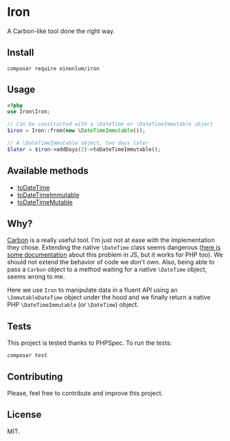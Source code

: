 # Iron

A Carbon-like tool done the right way.

## Install

`composer require einenlum/iron`

## Usage

```php
<?php
use Iron\Iron;

// Can be constructed with a \DateTime or \DateTimeImmutable object
$iron = Iron::from(new \DateTimeImmutable());

// A \DateTimeImmutable object, two days later
$later = $iron->addDays(2)->toDateTimeImmutable();
```

## Available methods

- [toDateTime](doc/methods.md#todatetime)
- [toDateTimeImmutable](doc/methods.md#todatetimeimmutable)
- [toDateTimeMutable](doc/methods.md#todatetimemutable)

## Why?

[Carbon](https://github.com/briannesbitt/Carbon) is a really useful tool. I'm just not at ease with the implementation they chose. Extending the native `\DateTime` class seems dangerous ([here is some documentation](https://github.com/getify/You-Dont-Know-JS/blob/master/types%20%26%20grammar/apA.md#native-prototypes) about this problem in JS, but it works for PHP too). We should not extend the behavior of code we don't own. Also, being able to pass a `Carbon` object to a method waiting for a native `\DateTime` object, seems wrong to me.

Here we use `Iron` to manipulate data in a fluent API using an `\ImmutableDateTime` object under the hood and we finally return a native PHP `\DateTimeImmutable` (or `\DateTime`) object.

## Tests

This project is tested thanks to PHPSpec. To run the tests:

`composer test`

## Contributing

Please, feel free to contribute and improve this project.

## License

MIT.
